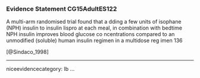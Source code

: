 ### Evidence Statement CG15AdultES122
A multi-arm randomised trial found that a dding a few units of isophane (NPH) insulin to insulin lispro at each meal, in combination with bedtime NPH insulin improves blood glucose co ncentrations compared to an unmodified (soluble) human insulin regimen in a multidose reg imen 136

[@Sindaco_1998]

---
niceevidencecategory: Ib
...


